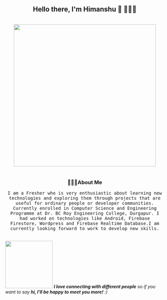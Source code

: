 <h2 align='center'> Hello there, I'm Himanshu 👋 🧑🏻‍💻 </h2>

<p align="center">
  <br><img src="https://user-images.githubusercontent.com/65825310/88541476-6fbfbb80-d032-11ea-8f4e-018180a50253.gif" width="450px"><br><br>
<h3 align="center"> 🙋🏽‍♂️About Me </h3>
<p align="center"> <samp> 
   I am a Fresher who is very enthusiastic about learning new technologies and exploring them through projects that are useful for ordinary people or developer communities. Currently enrolled in Computer Science and Engineering Programme at Dr. BC Roy Engineering College, Durgapur. I had worked on technologies like Android, Firebase Firestore, Wordpress and Firebase Realtime Database.I am currently looking forward to work to develop new skills.  
  </samp>
</p><br>
<img src="https://user-images.githubusercontent.com/65825310/88541640-bd3c2880-d032-11ea-8f86-4f6ea6c8cc2c.gif" width="150" />
  <em><b>I love connecting with different people</b> so if you want to say <b>hi, I'll be happy to meet you more!</b> :)</em>
  </p>
